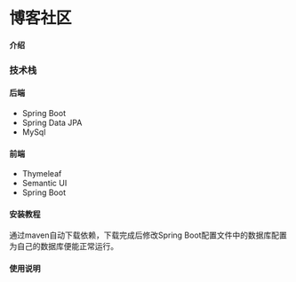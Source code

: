 # 博客社区

#### 介绍

### 技术栈
#### 后端
-  Spring Boot
-  Spring Data JPA
-  MySql
#### 前端
-  Thymeleaf
-  Semantic UI
-  Spring Boot





#### 安装教程
通过maven自动下载依赖，下载完成后修改Spring Boot配置文件中的数据库配置为自己的数据库便能正常运行。

#### 使用说明
